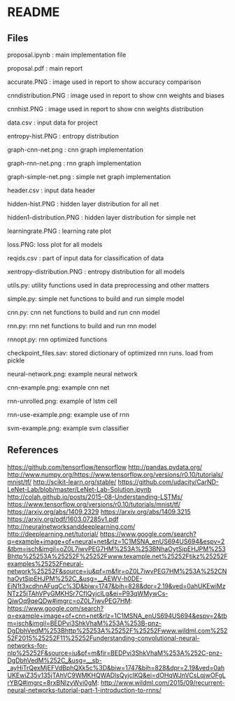
# README

## Files
proposal.ipynb : main implementation file

proposal.pdf   : main report

accurate.PNG   : image used in report to show accuracy comparison 

cnndistribution.PNG : image used in report to show cnn weights and biases

cnnhist.PNG : image used in report to show cnn weights distribution

data.csv : input data for project

entropy-hist.PNG : entropy distribution

graph-cnn-net.png : cnn graph implementation

graph-rnn-net.png : rnn graph implementation

graph-simple-net.png : simple net graph implementation

header.csv : input data header

hidden-hist.PNG : hidden layer distribution for all net

hidden1-distribution.PNG : hidden layer distribution for simple net

learningrate.PNG : learning rate plot

loss.PNG: loss plot for all models

reqids.csv : part of input data for classification of data

xentropy-distribution.PNG : entropy distribution for all models

utils.py: utility functions used in data preprocessing and other matters

simple.py: simple net functions to build and run simple model

cnn.py: cnn net functions to build and run cnn model

rnn.py: rnn net functions to build and run rnn model

rnnopt.py: rnn optimized functions

checkpoint_files.sav: stored dictionary of optimized rnn runs. load from pickle

neural-network.png: example neural network

cnn-example.png: example cnn net

rnn-unrolled.png: example of lstm cell

rnn-use-example.png: example use of rnn

svm-example.png: example svm classifier

## References
https://github.com/tensorflow/tensorflow
http://pandas.pydata.org/
http://www.numpy.org/https://www.tensorflow.org/versions/r0.10/tutorials/mnist/tf/
http://scikit-learn.org/stable/
https://github.com/udacity/CarND-LeNet-Lab/blob/master/LeNet-Lab-Solution.ipynb
http://colah.github.io/posts/2015-08-Understanding-LSTMs/
https://www.tensorflow.org/versions/r0.10/tutorials/mnist/tf/
https://arxiv.org/abs/1409.2329
https://arxiv.org/abs/1409.3215
https://arxiv.org/pdf/1603.07285v1.pdf
http://neuralnetworksanddeeplearning.com/
http://deeplearning.net/tutorial/
https://www.google.com/search?q=example+image+of+neural+net&rlz=1C1MSNA_enUS694US694&espv=2&tbm=isch&imgil=oZ0L7iwvPEG7HM%253A%253BNhaOytSjpEHJPM%253Bhttp%25253A%25252F%25252Fwww.texample.net%25252Ftikz%25252Fexamples%25252Fneural-network%25252F&source=iu&pf=m&fir=oZ0L7iwvPEG7HM%253A%252CNhaOytSjpEHJPM%252C_&usg=__AEWV-h0DE-EjN1t3xcdhnAFuqCc%3D&biw=1747&bih=828&dpr=2.19&ved=0ahUKEwiMzNTz25jTAhVPyGMKHSr7CfIQyjcILg&ei=P93qWMywCs-QjwOq9qeQDw#imgrc=oZ0L7iwvPEG7HM:
https://www.google.com/search?q=example+image+of+cnn+net&rlz=1C1MSNA_enUS694US694&espv=2&tbm=isch&imgil=BEDPvi3ShkVhaM%253A%253B-pnz-DgDbhVedM%253Bhttp%25253A%25252F%25252Fwww.wildml.com%25252F2015%25252F11%25252Funderstanding-convolutional-neural-networks-for-nlp%25252F&source=iu&pf=m&fir=BEDPvi3ShkVhaM%253A%252C-pnz-DgDbhVedM%252C_&usg=__sb-_ayHiTrQexMjEFVdBphQXk5c%3D&biw=1747&bih=828&dpr=2.19&ved=0ahUKEwiZ35v135jTAhVC9WMKHQWADlsQyjcIKQ&ei=dOHqWJnVCsLqjwOFgLrYBQ#imgrc=8rxBNlzyWvi0gM:
http://www.wildml.com/2015/09/recurrent-neural-networks-tutorial-part-1-introduction-to-rnns/


```python

```
